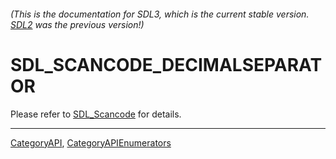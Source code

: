 ###### (This is the documentation for SDL3, which is the current stable version. [SDL2](https://wiki.libsdl.org/SDL2/) was the previous version!)
# SDL_SCANCODE_DECIMALSEPARATOR

Please refer to [SDL_Scancode](SDL_Scancode) for details.

----
[CategoryAPI](CategoryAPI), [CategoryAPIEnumerators](CategoryAPIEnumerators)

